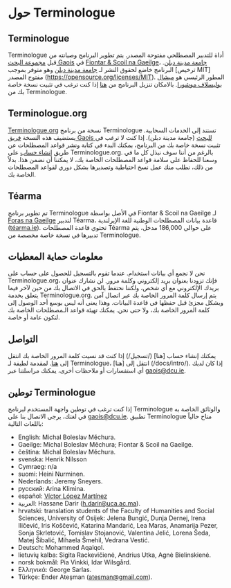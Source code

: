 # حول Terminologue

## Terminologue

Terminologue أداة للتدبير المصطلحي مفتوحة المصدر. يتم تطوير البرنامج وصيانته من قبل [مجموعة البحث Gaois](https://www.gaois.ie/en/) في [Fiontar & Scoil na Gaeilge](https://www.dcu.ie/fiontar_scoilnagaeilge/gaeilge/index.shtml)، [جامعة مدينة دبلن](https://www.dcu.ie/). البرنامج خاضع لحقوق النشر لـ [جامعة مدينة دبلن](https://www.dcu.ie/) وهو متوفر بموجب [ترخيص MIT] مفتوح المصدر (https://opensource.org/licenses/MIT). المطور الرئيسي هو [ميشال بوليسلاف موشورا](https://michmech.github.io/). بالامكان تنزيل البرنامج من [هنا](https://github.com/gaois/terminologue) إذا كنت ترغب في تثبيت نسخة خاصة بك من Terminologue.

## Terminologue.org

[Terminologue.org](https://www.terminologue.org/)  نسخة من برنامج Terminologue تستند إلى الخدمات السحابية. يستضيف هذه النسخة [فريق Gaois للبحث](https://www.gaois.ie/en/) (جامعة مدينة دبلن). إذا كنت لا ترغب في تثبيت نسخة خاصة بك من البرنامج، يمكنك البدء في كتابة ونشر قواعد المصطلحات عن طريق [إنشاء حساب](/signup/) على Terminologue.org. بالرغم من أننا سوف نبذل كل ما في وسعنا للحفاظ على سلامة قواعد المصطلحات الخاصة بك، لا يمكننا أن نضمن هذا. بدلاً من ذلك، نطلب منك عمل نسخ احتياطية وتصديرها بشكل دوري لقواعد المصطلحات الخاصة بك.

## Téarma

تم تطوير برنامج Terminologue في الأصل بواسطة Fiontar & Scoil na Gaeilge لـ [Foras na Gaeilge](https://www.forasnagaeilge.ie/) لتدبير Téarma، قاعدة بيانات المصطلحات الوطنية للغة الإيرلندية ([téarma.ie](https://www.tearma.ie/)). تحتوي قاعدة المصطلحات Téarma على حوالي 186,000 مدخل، يتم تدبيرها في نسخة خاصة مخصصة من Terminologue.

## معلومات حماية المعطيات

نحن لا نجمع أي بيانات استخدام. عندما تقوم بالتسجيل للحصول على حساب على Terminologue.org، فإنك تزودنا بعنوان بريد إلكتروني وكلمة مرور. لن نشارك عنوان بريدك الإلكتروني مع أي شخص، ولكننا نحتفظ بالحق في الاتصال بك من حين لآخر فيما يتعلق بخدمة Terminologue.org. يتم إرسال كلمة المرور الخاصة بك عبر اتصال آمن وبشكل مجزئ قبل حفظها في قاعدة البيانات. وهذا يعني أنه ليس بوسع أحد الوصول إلى كلمة المرور الخاصة بك، ولا حتى نحن. يمكنك تهيئة قواعد الـمصطلحات الخاصة بك لتكون عامة أو خاصة.

## التواصل

يمكنك إنشاء حساب [هنا] (/تسجيل/) إذا كنت قد نسيت كلمة المرور الخاصة بك انتقل إلى [هنا](/forgotpwd/). لمقدمة لطيفة لـ Terminologue، انتقل إلى [هنا] (/docs/intro/). إذا كان لديك أي استفسارات أو ملاحظات أخرى، يمكنك مراسلتنا عبر <gaois@dcu.ie>.

## توطين Terminologue

إذا كنت ترغب في توطين واجهة المستخدم لبرنامج Terminologue والوثائق الخاصة به في لغتك، يرجى الاتصال بنا على <gaois@dcu.ie>. تطبيق Terminologue متاح حالياً باللغات التالية:

- English: Michal Boleslav Měchura.
- Gaeilge: Michal Boleslav Měchura; Fiontar & Scoil na Gaeilge.
- čeština: Michal Boleslav Měchura.
- svenska: Henrik Nilsson
- Cymraeg: n/a
- suomi: Heini Nurminen.
- Nederlands: Jeremy Sneyers.
- русский: Arina Klimina.
- español: [Víctor López Martínez](https://www.linkedin.com/in/translatorvictorlopez/)
- العربية: Hassane Darir (<h.darir@uca.ac.ma>).
- hrvatski: translation students of the Faculty of Humanities and Social Sciences, University of Osijek: Jelena Bungić, Dunja Dernej, Irena Iličević, Iris Koščević, Katarina Mandarić, Lea Maras, Anamarija Pezer, Sonja Skrletović, Tomislav Stojanović, Valentina Jelić, Lorena Šeda, Matej Šibalić, Mihaela Šmehil, Vedrana Vestić.
- Deutsch: Mohammed Aqalqol.
- lietuvių kalba: Sigita Rackevičienė, Andrius Utka, Agnė Bielinskienė.
- norsk bokmål: Pia Vinkki, Idar Wilsgård.
- Ελληνικά: George Sarlas.
- Türkçe: Ender Ateşman (<atesman@gmail.com>).

